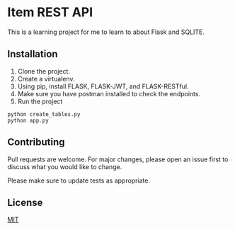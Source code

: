 # Item REST API

This is a learning project for me to learn to about Flask and SQLITE. 

## Installation

1. Clone the project.
2. Create a virtualenv.
3. Using pip, install FLASK, FLASK-JWT, and FLASK-RESTful.
4. Make sure you have postman installed to check the endpoints. 
4.  Run the project

```
python create_tables.py
python app.py
```

## Contributing
Pull requests are welcome. For major changes, please open an issue first to discuss what you would like to change.

Please make sure to update tests as appropriate.

## License
[MIT](https://choosealicense.com/licenses/mit/)